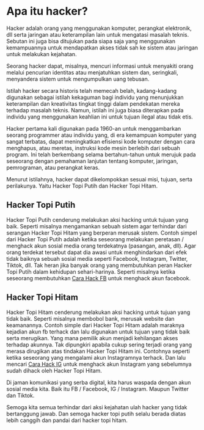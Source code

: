 # Apa itu hacker?
Hacker adalah orang yang menggunakan komputer, perangkat elektronik, dll serta jaringan atau keterampilan lain untuk mengatasi masalah teknis. Sebutan ini juga bisa ditujukan pada siapa saja yang menggunakan kemampuannya untuk mendapatkan akses tidak sah ke sistem atau jaringan untuk melakukan kejahatan.

Seorang hacker dapat, misalnya, mencuri informasi untuk menyakiti orang melalui pencurian identitas atau menjatuhkan sistem dan, seringkali, menyandera sistem untuk mengumpulkan uang tebusan.

Istilah hacker secara historis telah memecah belah, kadang-kadang digunakan sebagai istilah kekaguman bagi individu yang menunjukkan keterampilan dan kreativitas tingkat tinggi dalam pendekatan mereka terhadap masalah teknis. Namun, istilah ini juga biasa diterapkan pada individu yang menggunakan keahlian ini untuk tujuan ilegal atau tidak etis.

Hacker pertama kali digunakan pada 1960-an untuk menggambarkan seorang programmer atau individu yang, di era kemampuan komputer yang sangat terbatas, dapat meningkatkan efisiensi kode komputer dengan cara menghapus, atau meretas, instruksi kode mesin berlebih dari sebuah program.
Ini telah berkembang selama bertahun-tahun untuk merujuk pada seseorang dengan pemahaman lanjutan tentang komputer, jaringan, pemrograman, atau perangkat keras.

Menurut istilahnya, hacker dapat dikelompokkan sesuai misi, tujuan, serta perilakunya. Yaitu Hacker Topi Putih dan Hacker Topi Hitam.

## Hacker Topi Putih
Hacker Topi Putih cenderung melakukan aksi hacking untuk tujuan yang baik. Seperti misalnya mengamankan sebuah sistem agar terhindar dari serangan Hacker Topi Hitam yang berperan merusak sistem.
Contoh simpel dari Hacker Topi Putih adalah ketika seseorang melakukan peretasan / menghack akun sosial media orang terdekatnya (pasangan, anak, dll). Agar orang terdekat tersebut dapat dia awasi untuk menghindarkan dari efek tidak baiknya sebuah sosial media seperti Facebook, Instagram, Twitter, Tiktok, dll.
Tak heran jika banyak orang yang membutuhkan peran Hacker Topi Putih dalam kehidupan sehari-harinya. Seperti misalnya ketika seseorang membutuhkan [Cara Hack FB](https://caramelihat.com/ "Cara Hack FB") untuk menghack akun facebook.

## Hacker Topi Hitam
Hacker Topi Hitam cenderung melakukan aksi hacking untuk tujuan yang tidak baik. Seperti misalnya membobol bank, merusak website dan keamanannya.
Contoh simple dari Hacker Topi Hitam adalah maraknya kejadian akun fb terhack dan lalu digunakan untuk tujuan yang tidak baik serta merugikan. Yang mana pemilik akun menjadi kehilangan akses terhadap akunnya.
Tak dipungkiri apabila cukup sering terjadi orang yang merasa dirugikan atas tindakan Hacker Topi Hitam ini. Contohnya seperti ketika seseorang yang mengalami akun Instagramnya terhack. Dan lalu mencari [Cara Hack IG](https://caramelihat.com/ "Cara Hack FB") untuk menghack akun Instagram yang sebelumnya sudah dihack oleh Hacker Topi Hitam.

Di jaman komunikasi yang serba digital, kita harus waspada dengan akun sosial media kita. Baik itu FB / Facebook, IG / Instagram. Maupun Twitter dan Tiktok. 

Semoga kita semua terhindar dari aksi kejahatan ulah hacker yang tidak bertanggung jawab. Dan semoga hacker topi putih selalu berada diatas lebih canggih dan pandai dari hacker topi hitam.

